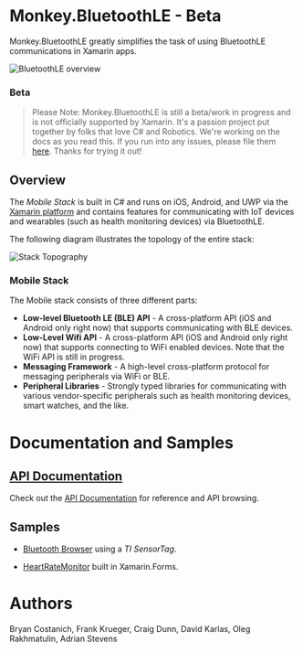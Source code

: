 # Monkey.BluetoothLE - Beta

Monkey.BluetoothLE greatly simplifies the task of using BluetoothLE communications in Xamarin apps.

![BluetoothLE overview](https://github.com/xamarin/Xamarin.Robotics/raw/master/Support%20Files/Images/Architectural_Overview.png)

### Beta

> Please Note: Monkey.BluetoothLE is still a beta/work in progress and is not officially supported by Xamarin. It's a passion project put together by folks that love C# and Robotics. We're working on the docs as you read this. If you run into any issues, please file them [here](https://github.com/xamarin/Monkey.Robotics/issues). Thanks for trying it out!

## Overview
 
The _Mobile Stack_ is built in C# and runs on iOS, Android, and UWP via the [Xamarin platform](http://xamarin.com) and contains features for communicating with IoT devices and wearables (such as health monitoring devices) via BluetoothLE.


The following diagram illustrates the topology of the entire stack:

![Stack Topography](https://github.com/xamarin/Xamarin.Robotics/raw/master/Support%20Files/Images/Platform_Stack_Topography.png)

### Mobile Stack

The Mobile stack consists of three different parts:

 * **Low-level Bluetooth LE (BLE) API** - A cross-platform API (iOS and Android only right now) that supports communicating with BLE devices.
 * **Low-Level Wifi API** - A cross-platform API (iOS and Android only right now) that supports connecting to WiFi enabled devices. Note that the WiFi API is still in progress.
 * **Messaging Framework** - A high-level cross-platform protocol for messaging peripherals via WiFi or BLE.
 * **Peripheral Libraries** - Strongly typed libraries for communicating with various vendor-specific peripherals such as health monitoring devices, smart watches, and the like.


# Documentation and Samples

## [API Documentation](API%20Docs/)

Check out the [API Documentation](API%20Docs/) for reference and API browsing.

## Samples

* [Bluetooth Browser](https://github.com/conceptdev/xamarin-forms-samples/tree/master/BluetoothTISensor) using a _TI SensorTag_.

* [HeartRateMonitor](https://github.com/conceptdev/xamarin-forms-samples/tree/master/BluetoothHeartRateMonitor) built in Xamarin.Forms.


# Authors
Bryan Costanich, Frank Krueger, Craig Dunn, David Karlas, Oleg Rakhmatulin, Adrian Stevens


